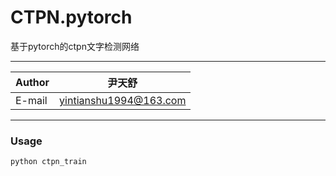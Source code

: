 CTPN.pytorch
=======================================
基于pytorch的ctpn文字检测网络

****
|Author|尹天舒|
|---|---
|E-mail|yintianshu1994@163.com
****

### Usage

    python ctpn_train




